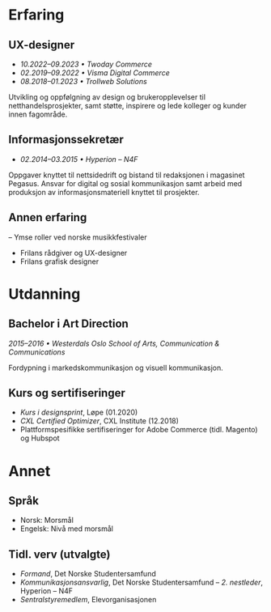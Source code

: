 # Erfaring

## UX-designer
- *10.2022–09.2023 • Twoday Commerce*
- *02.2019–09.2022 • Visma Digital Commerce*
- *08.2018–01.2023 • Trollweb Solutions*

Utvikling og oppfølgning av design og brukeropplevelser til netthandelsprosjekter, samt støtte, inspirere og lede kolleger og kunder innen fagområde.

## Informasjonssekretær
- *02.2014–03.2015 • Hyperion – N4F*

Oppgaver knyttet til nettsidedrift og bistand til redaksjonen i magasinet Pegasus. Ansvar for digital og sosial kommunikasjon samt arbeid med produksjon av informasjonsmateriell knyttet til prosjekter.

## Annen erfaring
– Ymse roller ved norske musikkfestivaler
- Frilans rådgiver og UX-designer
- Frilans grafisk designer

# Utdanning

## Bachelor i Art Direction
*2015–2016 • Westerdals Oslo School of Arts, Communication & Communications*

Fordypning i markedskommunikasjon og visuell kommunikasjon.

## Kurs og sertifiseringer
- *Kurs i designsprint*, Løpe (01.2020)
- *CXL Certified Optimizer*, CXL Institute (12.2018)
- Plattformspesifikke sertifiseringer for Adobe Commerce (tidl. Magento) og Hubspot

# Annet

## Språk
- Norsk: Morsmål
- Engelsk: Nivå med morsmål

## Tidl. verv (utvalgte)
- *Formand*, Det Norske Studentersamfund
- *Kommunikasjonsansvarlig*, Det Norske Studentersamfund
– *2. nestleder*, Hyperion – N4F
- *Sentralstyremedlem*, Elevorganisasjonen
